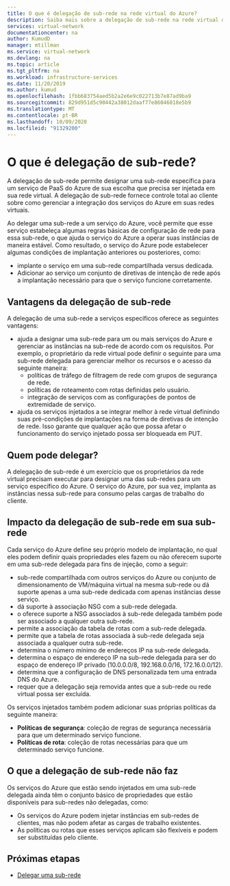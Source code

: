 ```yaml
---
title: O que é delegação de sub-rede na rede virtual do Azure?
description: Saiba mais sobre a delegação de sub-rede na rede virtual do Azure
services: virtual-network
documentationcenter: na
author: KumudD
manager: mtillman
ms.service: virtual-network
ms.devlang: na
ms.topic: article
ms.tgt_pltfrm: na
ms.workload: infrastructure-services
ms.date: 11/20/2019
ms.author: kumud
ms.openlocfilehash: 1fbb683754aed5b2a2e6e9c022713b7e87ad9ba9
ms.sourcegitcommit: 829d951d5c90442a38012daaf77e86046018e5b9
ms.translationtype: MT
ms.contentlocale: pt-BR
ms.lasthandoff: 10/09/2020
ms.locfileid: "91329200"
---
```

# <a name="what-is-subnet-delegation"></a>O que é delegação de sub-rede?

A delegação de sub-rede permite designar uma sub-rede específica para um serviço de PaaS do Azure de sua escolha que precisa ser injetada em sua rede virtual. A delegação de sub-rede fornece controle total ao cliente sobre como gerenciar a integração dos serviços do Azure em suas redes virtuais.

Ao delegar uma sub-rede a um serviço do Azure, você permite que esse serviço estabeleça algumas regras básicas de configuração de rede para essa sub-rede, o que ajuda o serviço do Azure a operar suas instâncias de maneira estável. Como resultado, o serviço do Azure pode estabelecer algumas condições de implantação anteriores ou posteriores, como:
- implante o serviço em uma sub-rede compartilhada versus dedicada.
- Adicionar ao serviço um conjunto de diretivas de intenção de rede após a implantação necessário para que o serviço funcione corretamente.

##  <a name="advantages-of-subnet-delegation"></a>Vantagens da delegação de sub-rede

A delegação de uma sub-rede a serviços específicos oferece as seguintes vantagens:

- ajuda a designar uma sub-rede para um ou mais serviços do Azure e gerenciar as instâncias na sub-rede de acordo com os requisitos. Por exemplo, o proprietário da rede virtual pode definir o seguinte para uma sub-rede delegada para gerenciar melhor os recursos e o acesso da seguinte maneira:
    - políticas de tráfego de filtragem de rede com grupos de segurança de rede.
    - políticas de roteamento com rotas definidas pelo usuário.
    - integração de serviços com as configurações de pontos de extremidade de serviço.
- ajuda os serviços injetados a se integrar melhor à rede virtual definindo suas pré-condições de implantações na forma de diretivas de intenção de rede. Isso garante que qualquer ação que possa afetar o funcionamento do serviço injetado possa ser bloqueada em PUT.


## <a name="who-can-delegate"></a>Quem pode delegar?
A delegação de sub-rede é um exercício que os proprietários da rede virtual precisam executar para designar uma das sub-redes para um serviço específico do Azure. O serviço do Azure, por sua vez, implanta as instâncias nessa sub-rede para consumo pelas cargas de trabalho do cliente.

## <a name="impact-of-subnet-delegation-on-your-subnet"></a>Impacto da delegação de sub-rede em sua sub-rede
Cada serviço do Azure define seu próprio modelo de implantação, no qual eles podem definir quais propriedades eles fazem ou não oferecem suporte em uma sub-rede delegada para fins de injeção, como a seguir:
- sub-rede compartilhada com outros serviços do Azure ou conjunto de dimensionamento de VM/máquina virtual na mesma sub-rede ou dá suporte apenas a uma sub-rede dedicada com apenas instâncias desse serviço.
- dá suporte à associação NSG com a sub-rede delegada.
- o oferece suporte a NSG associados à sub-rede delegada também pode ser associado a qualquer outra sub-rede.
- permite a associação da tabela de rotas com a sub-rede delegada.
- permite que a tabela de rotas associada à sub-rede delegada seja associada a qualquer outra sub-rede.
- determina o número mínimo de endereços IP na sub-rede delegada.
- determina o espaço de endereço IP na sub-rede delegada para ser do espaço de endereço IP privado (10.0.0.0/8, 192.168.0.0/16, 172.16.0.0/12).
- determina que a configuração de DNS personalizada tem uma entrada DNS do Azure.
- requer que a delegação seja removida antes que a sub-rede ou rede virtual possa ser excluída.

Os serviços injetados também podem adicionar suas próprias políticas da seguinte maneira:
- **Políticas de segurança**: coleção de regras de segurança necessária para que um determinado serviço funcione.
- **Políticas de rota**: coleção de rotas necessárias para que um determinado serviço funcione.

## <a name="what-subnet-delegation-does-not-do"></a>O que a delegação de sub-rede não faz

Os serviços do Azure que estão sendo injetados em uma sub-rede delegada ainda têm o conjunto básico de propriedades que estão disponíveis para sub-redes não delegadas, como:
-  Os serviços do Azure podem injetar instâncias em sub-redes de clientes, mas não podem afetar as cargas de trabalho existentes.
-  As políticas ou rotas que esses serviços aplicam são flexíveis e podem ser substituídas pelo cliente.

## <a name="next-steps"></a>Próximas etapas

- [Delegar uma sub-rede](manage-subnet-delegation.md)

